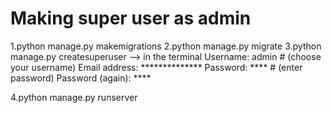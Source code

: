 # Making super user as admin

1.python manage.py makemigrations
2.python manage.py migrate
3.python manage.py createsuperuser
--> in the terminal
Username: admin # (choose your username)
Email address: **************
Password: **** # (enter password)
Password (again): ****

4.python manage.py runserver
